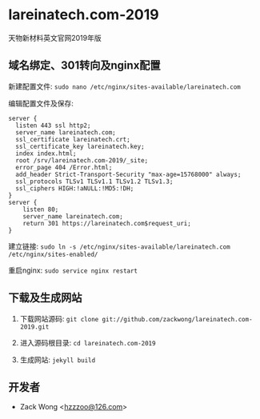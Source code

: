 lareinatech.com-2019
=============

天物新材料英文官网2019年版


域名绑定、301转向及nginx配置
-----

新建配置文件: ``sudo nano /etc/nginx/sites-available/lareinatech.com``

编辑配置文件及保存: 

    server {
      listen 443 ssl http2;
      server_name lareinatech.com;
      ssl_certificate lareinatech.crt;
      ssl_certificate_key lareinatech.key;
      index index.html;
      root /srv/lareinatech.com-2019/_site;
      error_page 404 /Error.html;
      add_header Strict-Transport-Security "max-age=15768000" always;
      ssl_protocols TLSv1 TLSv1.1 TLSv1.2 TLSv1.3;
      ssl_ciphers HIGH:!aNULL:!MD5:!DH;
    }
    server {
        listen 80;
        server_name lareinatech.com;
        return 301 https://lareinatech.com$request_uri;
    }

建立链接: ``sudo ln -s /etc/nginx/sites-available/lareinatech.com /etc/nginx/sites-enabled/``

重启nginx: ``sudo service nginx restart``


下载及生成网站
-----

1. 下载网站源码: ``git clone git://github.com/zackwong/lareinatech.com-2019.git``

2. 进入源码根目录: ``cd lareinatech.com-2019``

3. 生成网站: ``jekyll build``


开发者
---------

* Zack Wong &lt;hzzzoo@126.com&gt;
